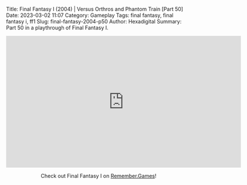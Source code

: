 Title: Final Fantasy I (2004) | Versus Orthros and Phantom Train [Part 50]
Date: 2023-03-02 11:07
Category: Gameplay
Tags: final fantasy,  final fantasy i,  ff1
Slug: final-fantasy-2004-p50
Author: Hexadigital
Summary: Part 50 in a playthrough of Final Fantasy I.

<center><iframe src="https://www.youtube.com/embed/IS5cs5ML2Ng?feature=oembed" allow="accelerometer; autoplay; encrypted-media; gyroscope; picture-in-picture" width="640" height="360" frameborder="0"></iframe>

Check out Final Fantasy I on [Remember.Games](https://remember.games/game/6866/final-fantasy-i-ii-dawn-of-souls/)!</center>